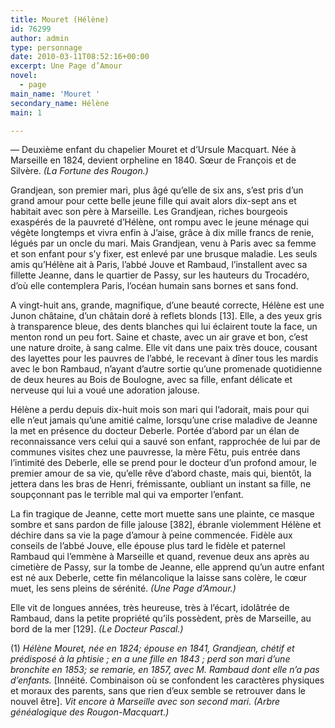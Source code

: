 ```yaml
---
title: Mouret (Hélène)
id: 76299
author: admin
type: personnage
date: 2010-03-11T08:52:16+00:00
excerpt: Une Page d’Amour
novel:
  - page
main_name: 'Mouret '
secondary_name: Hélène
main: 1

---
```

— Deuxième enfant du chapelier Mouret et d’Ursule Macquart. Née à Marseille en 1824, devient orpheline en 1840. Sœur de François et de Silvère. _(La Fortune des Rougon.)_

Grandjean, son premier mari, plus âgé qu’elle de six ans, s’est pris d’un grand amour pour cette belle jeune fille qui avait alors dix-sept ans et habitait avec son père à Marseille. Les Grandjean, riches bourgeois exaspérés de la pauvreté d’Hélène, ont rompu avec le jeune ménage qui végète longtemps et vivra enfin à J’aise, grâce à dix mille francs de renie, légués par un oncle du mari. Mais Grandjean, venu à Paris avec sa femme et son enfant pour s’y fixer, est enlevé par une brusque maladie. Les seuls amis qu’Hélène ait à Paris, l’abbé Jouve et Rambaud, l’installent avec sa fillette Jeanne, dans le quartier de Passy, sur les hauteurs du Trocadéro, d’où elle contemplera Paris, l’océan humain sans bornes et sans fond.

A vingt-huit ans, grande, magnifique, d’une beauté correcte, Hélène est une Junon châtaine, d’un châtain doré à reflets blonds [13]. Elle, a des yeux gris à transparence bleue, des dents blanches qui lui éclairent toute la face, un menton rond un peu fort. Saine et chaste, avec un air grave et bon, c’est une nature droite, à sang calme. Elle vit dans une paix très douce, cousant des layettes pour les pauvres de l’abbé, le recevant à dîner tous les mardis avec le bon Rambaud, n’ayant d’autre sortie qu’une promenade quotidienne de deux heures au Bois de Boulogne, avec sa fille, enfant délicate et nerveuse qui lui a voué une adoration jalouse.

Hélène a perdu depuis dix-huit mois son mari qui l’adorait, mais pour qui elle n’eut jamais qu’une amitié calme, lorsqu’une crise maladive de Jeanne la met en présence du docteur Deberle. Portée d’abord par un élan de reconnaissance vers celui qui a sauvé son enfant, rapprochée de lui par de communes visites chez une pauvresse, la mère Fêtu, puis entrée dans l’intimité des Deberle, elle se prend pour le docteur d’un profond amour, le premier amour de sa vie, qu’elle rêve d’abord chaste, mais qui, bientôt, la jettera dans les bras de Henri, frémissante, oubliant un instant sa fille, ne soupçonnant pas le terrible mal qui va emporter l’enfant.

La fin tragique de Jeanne, cette mort muette sans une plainte, ce masque sombre et sans pardon de fille jalouse [382], ébranle violemment Hélène et déchire dans sa vie la page d’amour à peine commencée. Fidèle aux conseils de l’abbé Jouve, elle épouse plus tard le fidèle et paternel Rambaud qui l’emmène à Marseille et quand, revenue deux ans après au cimetière de Passy, sur la tombe de Jeanne, elle apprend qu’un autre enfant est né aux Deberle, cette fin mélancolique la laisse sans colère, le cœur muet, les sens pleins de sérénité. _(Une Page d’Amour.)_

Elle vit de longues années, très heureuse, très à l’écart, idolâtrée de Rambaud, dans la petite propriété qu’ils possèdent, près de Marseille, au bord de la mer [129]. _(Le Docteur Pascal.)_

(1) _Hélène Mouret, née en 1824; épouse en 1841, Grandjean, chétif et prédisposé à la phtisie ; en a une fille en 1843 ; perd son mari d’une bronchite en 1853; se remarie, en 1857, avec M. Rambaud dont elle n’a pas d’enfants._ [Innéité. Combinaison où se confondent les caractères physiques et moraux des parents, sans que rien d’eux semble se retrouver dans le nouvel être]. _Vit encore à Marseille avec son second mari. (Arbre généalogique des Rougon-Macquart.)_